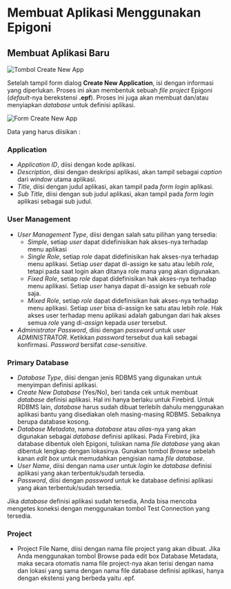# Membuat Aplikasi Menggunakan Epigoni

## Membuat Aplikasi Baru

![Tombol Create New App](/images/tombolCreateNewApp.svg)

Setelah tampil form dialog **Create New Application**, isi dengan informasi yang diperlukan. Proses ini akan membentuk sebuah *file project* Epigoni (*default*-nya berekstensi **.epf**). Proses ini juga akan membuat dan/atau menyiapkan *database* untuk definisi aplikasi.

![Form Create New App](/images/formCreateNewApp.svg)

Data yang harus diisikan :

### Application

- *Application ID*, diisi dengan kode aplikasi.
- *Description*, diisi dengan deskripsi aplikasi, akan tampil sebagai *caption* dari *window* utama aplikasi.
- *Title*, diisi dengan judul aplikasi, akan tampil pada *form login* aplikasi.
- *Sub Title*, diisi dengan sub judul aplikasi, akan tampil pada *form login* aplikasi sebagai sub judul.

### User Management

* *User Management Type*,  diisi dengan salah satu pilihan yang tersedia:
    - *Simple*, setiap *user* dapat didefinisikan hak akses-nya terhadap menu aplikasi
    - *Single Role*, setiap *role* dapat didefinisikan hak akses-nya terhadap menu aplikasi. Setiap *user* dapat di-assign ke satu atau lebih *role*, tetapi pada saat login akan ditanya role mana yang akan digunakan.
    - *Fixed Role*, setiap *role* dapat didefinisikan hak akses-nya terhadap menu aplikasi. Setiap *user* hanya dapat di-assign ke sebuah *role* saja.
    - *Mixed Role*, setiap *role* dapat didefinisikan hak akses-nya terhadap menu aplikasi. Setiap *user* bisa di-assign ke satu atau lebih *role*. Hak akses user terhadap menu aplikasi adalah gabungan dari hak akses semua *role* yang di-*assign* kepada *user* tersebut.
* *Administrator Password*, diisi dengan *password* untuk *user ADMINISTRATOR*. Ketikkan *password* tersebut dua kali sebagai konfirmasi. *Password* bersifat *case-sensitive*.

### Primary Database

* *Database Type*, diisi dengan jenis RDBMS yang digunakan untuk menyimpan definisi aplikasi.
* *Create New Database* (Yes/No), beri tanda cek untuk membuat *database* definisi aplikasi. Hal ini hanya berlaku untuk Firebird. Untuk RDBMS lain, *database* harus sudah dibuat terlebih dahulu menggunakan aplikasi bantu yang disediakan oleh masing-masing RDBMS. Sebaiknya berupa database kosong.
* *Database Metadata*, nama *database* atau *alias*-nya yang akan digunakan sebagai *database* definisi aplikasi. Pada Firebird, jika database dibentuk oleh Epigoni, tuliskan nama *file database* yang akan dibentuk lengkap dengan lokasinya. Gunakan tombol *Browse* sebelah kanan *edit box* untuk memudahkan pengisian nama *file database*.
* *User Name*, diisi dengan nama *user* untuk *login* ke *database* definisi aplikasi yang akan terbentuk/sudah tersedia.
* *Password*, diisi dengan *password* untuk ke database definisi aplikasi yang akan terbentuk/sudah tersedia.

Jika *database* definisi aplikasi sudah tersedia, Anda bisa mencoba mengetes koneksi dengan menggunakan
tombol Test Connection yang tersedia.

### Project

* Project File Name, diisi dengan nama file project yang akan dibuat. Jika Anda menggunakan tombol Browse pada edit box Database Metadata, maka secara otomatis nama file project-nya akan terisi dengan nama dan lokasi yang sama dengan nama file database definisi aplikasi, hanya dengan ekstensi yang berbeda yaitu .epf.